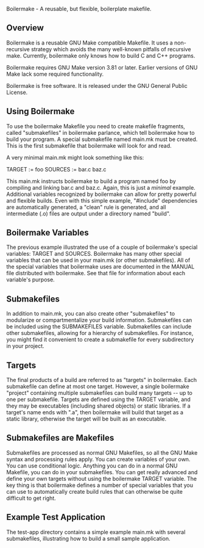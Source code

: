 Boilermake - A reusable, but flexible, boilerplate makefile.

Overview
--------
Boilermake is a reusable GNU Make compatible Makefile. It uses a non-recursive
strategy which avoids the many well-known pitfalls of recursive make.
Currently, boilermake only knows how to build C and C++ programs.

Boilermake requires GNU Make version 3.81 or later. Earlier versions of GNU Make
lack some required functionality.

Boilermake is free software. It is released under the GNU General Public
License.

Using Boilermake
----------------
To use the boilermake Makefile you need to create makefile fragments, called
"submakefiles" in boilermake parlance, which tell boilermake how to build your
program. A special submakefile named main.mk must be created. This is the first
submakefile that boilermake will look for and read.

A very minimal main.mk might look something like this:

  TARGET  := foo
  SOURCES := bar.c baz.c

This main.mk instructs boilermake to build a program named foo by compiling and
linking bar.c and baz.c. Again, this is just a *minimal* example. Additional
variables recognized by boilermake can allow for pretty powerful and flexible
builds. Even with this simple example, "#include" dependencies are
automatically generated, a "clean" rule is generated, and all intermediate (.o)
files are output under a directory named "build".

Boilermake Variables
--------------------
The previous example illustrated the use of a couple of boilermake's special
variables: TARGET and SOURCES. Boilermake has many other special variables
that can be used in your main.mk (or other submakefiles). All of the special
variables that boilermake uses are documented in the MANUAL file distributed
with boilermake. See that file for information about each variable's purpose.

Submakefiles
------------
In addition to main.mk, you can also create other "submakefiles" to modularize
or compartmentalize your build information. Submakefiles can be included using
the SUBMAKEFILES variable. Submakefiles can include other submakefiles,
allowing for a hierarchy of submakefiles. For instance, you might find it
convenient to create a submakefile for every subdirectory in your project.

Targets
-------
The final products of a build are referred to as "targets" in boilermake. Each
submakefile can define at most one target. However, a single boilermake
"project" containing multiple submakefiles can build many targets -- up to one
per submakefile. Targets are defined using the TARGET variable, and they may be
executables (including shared objects) or static libraries. If a target's name
ends with ".a", then boilermake will build that target as a static library,
otherwise the target will be built as an executable.

Submakefiles are Makefiles
--------------------------
Submakefiles are processed as normal GNU Makefiles, so all the GNU Make syntax
and processing rules apply. You can create variables of your own. You can use
conditional logic. Anything you can do in a normal GNU Makefile, you can do in
your submakefiles. You can get really advanced and define your own targets
without using the boilermake TARGET variable. The key thing is that boilermake
defines a number of special variables that you can use to automatically create
build rules that can otherwise be quite difficult to get right.

Example Test Application
------------------------
The test-app directory contains a simple example main.mk with several
submakefiles, illustrating how to build a small sample application.
